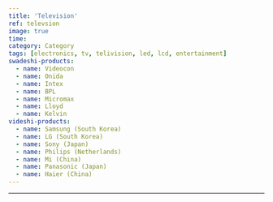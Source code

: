 ```yaml
---
title: 'Television'
ref: televsion
image: true
time: 
category: Category
tags: [electronics, tv, telivision, led, lcd, entertainment]
swadeshi-products:
  - name: Videocon
  - name: Onida
  - name: Intex
  - name: BPL
  - name: Micromax
  - name: Lloyd
  - name: Kelvin
videshi-products:
  - name: Samsung (South Korea)
  - name: LG (South Korea)
  - name: Sony (Japan)
  - name: Philips (Netherlands)
  - name: Mi (China)
  - name: Panasonic (Japan)
  - name: Haier (China)
---
```





---



